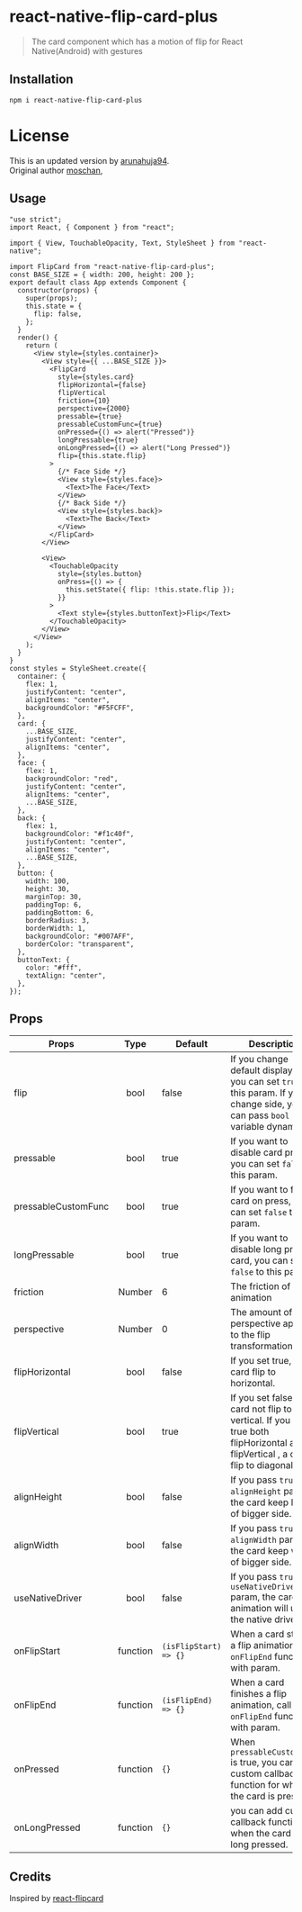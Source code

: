 # react-native-flip-card-plus

> The card component which has a motion of flip for React Native(Android) with gestures


## Installation

`npm i react-native-flip-card-plus`

# License
This is an updated version by [arunahuja94](https://github.com/arunahuja94). <br/>
Original author [moschan](https://github.com/moschan/react-native-flip-card),

## Usage

```
"use strict";
import React, { Component } from "react";

import { View, TouchableOpacity, Text, StyleSheet } from "react-native";

import FlipCard from "react-native-flip-card-plus";
const BASE_SIZE = { width: 200, height: 200 };
export default class App extends Component {
  constructor(props) {
    super(props);
    this.state = {
      flip: false,
    };
  }
  render() {
    return (
      <View style={styles.container}>
        <View style={{ ...BASE_SIZE }}>
          <FlipCard
            style={styles.card}
            flipHorizontal={false}
            flipVertical
            friction={10}
            perspective={2000}
            pressable={true}
            pressableCustomFunc={true}
            onPressed={() => alert("Pressed")}
            longPressable={true}
            onLongPressed={() => alert("Long Pressed")}
            flip={this.state.flip}
          >
            {/* Face Side */}
            <View style={styles.face}>
              <Text>The Face</Text>
            </View>
            {/* Back Side */}
            <View style={styles.back}>
              <Text>The Back</Text>
            </View>
          </FlipCard>
        </View>

        <View>
          <TouchableOpacity
            style={styles.button}
            onPress={() => {
              this.setState({ flip: !this.state.flip });
            }}
          >
            <Text style={styles.buttonText}>Flip</Text>
          </TouchableOpacity>
        </View>
      </View>
    );
  }
}
const styles = StyleSheet.create({
  container: {
    flex: 1,
    justifyContent: "center",
    alignItems: "center",
    backgroundColor: "#F5FCFF",
  },
  card: {
    ...BASE_SIZE,
    justifyContent: "center",
    alignItems: "center",
  },
  face: {
    flex: 1,
    backgroundColor: "red",
    justifyContent: "center",
    alignItems: "center",
    ...BASE_SIZE,
  },
  back: {
    flex: 1,
    backgroundColor: "#f1c40f",
    justifyContent: "center",
    alignItems: "center",
    ...BASE_SIZE,
  },
  button: {
    width: 100,
    height: 30,
    marginTop: 30,
    paddingTop: 6,
    paddingBottom: 6,
    borderRadius: 3,
    borderWidth: 1,
    backgroundColor: "#007AFF",
    borderColor: "transparent",
  },
  buttonText: {
    color: "#fff",
    textAlign: "center",
  },
});

```

## Props


| Props              | Type       | Default                   | Description  |
| -------------------|:----------:| ------------------------- | ------------ |
| flip               | bool       | false                     | If you change default display side, you can set `true` to this param. If you change side, you can pass `bool` variable dynamically |
| pressable          | bool       | true                      | If you want to disable card press, you can set `false` to this param. |
| pressableCustomFunc | bool       | true                      | If you want to flip card on press, you can set `false` to this param. |
| longPressable      | bool       | true                      | If you want to disable long press a card, you can set `false` to this param. |
| friction           | Number     | 6                         | The friction of card animation |
| perspective        | Number     | 0                         | The amount of perspective applied to the flip transformation |
| flipHorizontal     | bool       | false                     | If you set true, a card flip to horizontal. |
| flipVertical       | bool       | true                      | If you set false, a card not flip to vertical. If you set true both flipHorizontal and flipVertical , a card flip to diagonal. |
| alignHeight        | bool       | false                     | If you pass `true` to `alignHeight` param, the card keep height of bigger side. |
| alignWidth         | bool       | false                     | If you pass `true` to `alignWidth` param, the card keep width of bigger side. |
| useNativeDriver    | bool       | false                     | If you pass `true` to `useNativeDriver` param, the card animation will utilize the native driver. |
| onFlipStart        | function   | `(isFlipStart) => {}`     | When a card starts a flip animation, call `onFlipEnd` function with param. |
| onFlipEnd          | function   | `(isFlipEnd) => {}`       | When a card finishes a flip animation, call `onFlipEnd` function with param. |
| onPressed          | function   | `{}`       | When `pressableCustomFunc` is true, you can add custom callback function for when the card is pressed. |
| onLongPressed      | function   | `{}`       | you can add custom callback function for when the card is long pressed. |

 

## Credits

Inspired by [react-flipcard](https://github.com/mzabriskie/react-flipcard)


